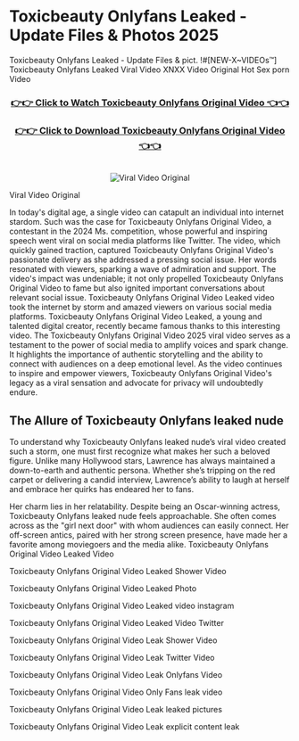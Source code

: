 # Toxicbeauty Onlyfans Leaked - Update Files & Photos 2025

Toxicbeauty Onlyfans Leaked - Update Files & pict. !#[NEW-X~VIDEOs™] Toxicbeauty Onlyfans Leaked Viral Video XNXX Video Original Hot Sex porn Video
<br>
<div align="center">
<h3><a href="https://links2leaks.com/toxicbeauty" rel="nofollow">👉👉 Click to Watch Toxicbeauty Onlyfans Original Video 👈👈</a></h3>
<h3><a href="https://links2leaks.com/toxicbeauty" rel="nofollow">👉👉 Click to Download Toxicbeauty Onlyfans Original Video 👈👈</a></h3>
<br>
<a href="https://links2leaks.com/toxicbeauty" rel="nofollow"><img src="https://i.ibb.co/Gkj2r4b/banner.png" alt="Viral Video Original" style="max-width: 100%; display: inline-block;" data-target="animated-image.originalImage"></a>
</div>

Viral Video Original

In today's digital age, a single video can catapult an individual into internet stardom. Such was the case for Toxicbeauty Onlyfans Original Video, a contestant in the 2024 Ms. competition, whose powerful and inspiring speech went viral on social media platforms like Twitter.
The video, which quickly gained traction, captured Toxicbeauty Onlyfans Original Video's passionate delivery as she addressed a pressing social issue. Her words resonated with viewers, sparking a wave of admiration and support. The video's impact was undeniable; it not only propelled Toxicbeauty Onlyfans Original Video to fame but also ignited important conversations about relevant social issue.
Toxicbeauty Onlyfans Original Video Leaked video took the internet by storm and amazed viewers on various social media platforms. Toxicbeauty Onlyfans Original Video Leaked, a young and talented digital creator, recently became famous thanks to this interesting video.
The Toxicbeauty Onlyfans Original Video 2025 viral video serves as a testament to the power of social media to amplify voices and spark change. It highlights the importance of authentic storytelling and the ability to connect with audiences on a deep emotional level. As the video continues to inspire and empower viewers, Toxicbeauty Onlyfans Original Video's legacy as a viral sensation and advocate for privacy will undoubtedly endure.

<h2>The Allure of Toxicbeauty Onlyfans leaked nude</h2>


To understand why Toxicbeauty Onlyfans leaked nude’s viral video created such a storm, one must first recognize what makes her such a beloved figure. Unlike many Hollywood stars, Lawrence has always maintained a down-to-earth and authentic persona. Whether she’s tripping on the red carpet or delivering a candid interview, Lawrence’s ability to laugh at herself and embrace her quirks has endeared her to fans.

Her charm lies in her relatability. Despite being an Oscar-winning actress, Toxicbeauty Onlyfans leaked nude feels approachable. She often comes across as the "girl next door" with whom audiences can easily connect. Her off-screen antics, paired with her strong screen presence, have made her a favorite among moviegoers and the media alike.
Toxicbeauty Onlyfans Original Video Leaked Video

Toxicbeauty Onlyfans Original Video Leaked Shower Video

Toxicbeauty Onlyfans Original Video Leaked Photo

Toxicbeauty Onlyfans Original Video Leaked video instagram

Toxicbeauty Onlyfans Original Video Leaked Video Twitter

Toxicbeauty Onlyfans Original Video Leak Shower Video

Toxicbeauty Onlyfans Original Video Leak Twitter Video

Toxicbeauty Onlyfans Original Video Leak Onlyfans Video

Toxicbeauty Onlyfans Original Video Only Fans leak video

Toxicbeauty Onlyfans Original Video Leak leaked pictures

Toxicbeauty Onlyfans Original Video Leak explicit content leak